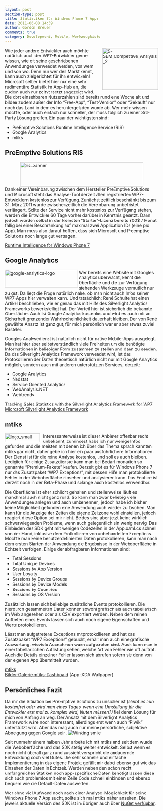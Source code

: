 ```yaml
---
layout: post
section-type: post
title: Statistiken für Windows Phone 7 Apps
date: 2011-06-08 14:59
author: Gordon Breuer
comments: true
category: Development, Mobile, Werkzeugkiste
---
```

<p><img style="background-image: none; margin: 0px 0px 0px 10px; padding-left: 0px; padding-right: 0px; display: inline; float: right; padding-top: 0px; border: 0px;" title="5-SEM_Competitive_Analysis_2" src="http://anheledirwp.blob.core.windows.net/wordpress/2011/06/5-SEM_Competitive_Analysis_2.jpg" border="0" alt="5-SEM_Competitive_Analysis_2" width="183" height="137" align="right" />Wie jeder andere Entwickler auch m&ouml;chte nat&uuml;rlich auch der WP7-Entwickler gerne wissen, wie oft seine geschriebenen Anwendungen verwendet werden, von wem und von wo. Denn nur wer den Markt kennt, kann auch zielgerichtet f&uuml;r ihn entwickeln! Microsoft selber bietet hier nur eine sehr rudiment&auml;re Statistik im App-Hub an, die zudem auch nur zeitversetzt angezeigt wird. Die dort einsehbaren Nutzerzahlen sind bereits rund eine Woche alt und bilden zudem au&szlig;er der Info &ldquo;Free-App&rdquo;, &ldquo;Test-Version&rdquo; oder &ldquo;Gekauft&rdquo; nur noch das Land in dem es heruntergeladen wurde ab. Wer mehr wissen m&ouml;chte, oder auch einfach nur schneller, der muss folglich zu einer 3rd-Party L&ouml;sung greifen. Ein paar der wichtigsten sind:</p>
<ul>
<li>PreEmptive Solutions Runtime Intelligence Service (RIS)</li>
<li>Google Analytics</li>
<li>mtiks</li>
</ul>
<h2>PreEmptive Solutions RIS</h2>
<p><img style="background-image: none; padding-left: 0px; padding-right: 0px; display: block; float: none; margin-left: auto; margin-right: auto; padding-top: 0px; border: 0px;" title="ris_banner" src="http://anheledirwp.blob.core.windows.net/wordpress/2011/06/ris_banner.jpg" border="0" alt="ris_banner" width="405" height="81" />Dank einer Vereinbarung zwischen dem Hersteller PreEmptive Solutions und Microsoft steht das Analyse-Tool derzeit allen registrierten WP7-Entwicklern kostenlos zur Verf&uuml;gung. Zun&auml;chst zeitlich beschr&auml;nkt bis zum 31. M&auml;rz 2011 wurde zwischenzeitlich die Vereinbarung unbefristet verl&auml;ngert. Sollte der Service nicht mehr kostenlos zur Verf&uuml;gung stehen, werden die Entwickler 60 Tage vorher dar&uuml;ber in Kenntnis gesetzt. Dann jedoch w&uuml;rden selbst in der kleinsten &ldquo;Starter&rdquo;-Lizenz bereits 300$ / Monat f&auml;llig bei einer Beschr&auml;nkung auf maximal zwei Application IDs (eine pro App). Man muss also darauf hoffen, dass sich Microsoft und Preemptive Solutions noch lange gut vertragen.</p>
<p><a href="http://www.preemptive.com/know-more/windows-phone-7">Runtime Intelligence for Windows Phone 7</a></p>
<h2>Google Analytics</h2>
<p><img style="background-image: none; padding-left: 0px; padding-right: 0px; display: inline; float: left; padding-top: 0px; border: 0px;" title="google-analytics-logo" src="http://anheledirwp.blob.core.windows.net/wordpress/2011/06/google-analytics-logo.png" border="0" alt="google-analytics-logo" width="240" height="58" align="left" />Wer bereits eine Website mit Googles Analytics &uuml;berwacht, kennt die Oberfl&auml;che und die zur Verf&uuml;gung stehenden Werkzeuge vermutlich nur zu gut. Da liegt die Frage nat&uuml;rlich nahe, ob man nicht auch Infos seiner WP7-Apps hier verwalten kann. Und tats&auml;chlich: Ren&eacute; Schulte hat einen Artikel beschrieben, wie er genau das mit Hilfe des Silverlight Analytics Frameworks bewerkstelligt hat. Der Vorteil hier ist sicherlich die bekannte Oberfl&auml;che. Auch ist Google Analytics kostenlos und wird es auch mit an Sicherheit grenzender Wahrhscheinlichkeit dauerhaft bleiben. Der von Ren&eacute; gew&auml;hlte Ansatz ist ganz gut, f&uuml;r mich pers&ouml;nlich war er aber etwas zuviel Bastelei.</p>
<p>Googles Analysedienst ist nat&uuml;rlich nicht f&uuml;r native Mobile-Apps ausgelegt. Man hat hier aber selbstverst&auml;ndlich viele Freiheiten um die ben&ouml;tigte Informationen in beliebiger Form zusammen zu stellen und dann zu senden. Da das Silverlight Analytics Framework verwendet wird, ist das Protokollieren der Daten theoretisch nat&uuml;rlich nicht nur mit Google Analytics m&ouml;glich, sondern auch mit anderen unterst&uuml;tzten Services, derzeit:</p>
<ul>
<li>Google Analytics</li>
<li>Nedstat</li>
<li>Service Oriented Analytics</li>
<li>WebAnalysis.NET</li>
<li>Webtrends</li>
</ul>
<p><a href="http://kodierer.blogspot.com/2010/11/tracking-sales-statistics-with.html">Tracking Sales Statistics with the Silverlight Analytics Framework for WP7</a> <br /><a href="http://msaf.codeplex.com/">Microsoft Silverlight Analytics Framework</a></p>
<h2>mtiks</h2>
<p><img style="background-image: none; margin: 0px 10px 0px 0px; padding-left: 0px; padding-right: 0px; display: inline; float: left; padding-top: 0px; border: 0px;" title="logo_small" src="http://anheledirwp.blob.core.windows.net/wordpress/2011/06/logo_small.png" border="0" alt="logo_small" width="115" height="29" align="left" />Interessanterweise ist dieser Anbieter offenbar recht unbekannt, zumindest habe ich nur wenige Infos gefunden und die meisten mit denen ich &uuml;ber das Thema sprach kannten mtiks gar nicht, daher gebe ich hier ein paar ausf&uuml;hrlichere Informationen. Der Dienst ist f&uuml;r die reine Analyse kostenlos, und soll es auch bleiben. Lediglich f&uuml;r einige Zusatzdienste kann man bei Bedarf monatlich so genannte &ldquo;Premium-Pakete&rdquo; kaufen. Derzeit gibt es f&uuml;r Windows Phone 7 nur das Zusatzpaket &ldquo;WP7 Exceptions&rdquo;, mit dessen Hilfe man protokollierte Fehler in der Weboberfl&auml;che einsehen und analysieren kann. Das Feature ist derzeit noch in der Beta-Phase und solange auch kostenlos verwendbar.</p>
<p>Die Oberfl&auml;che ist eher schlicht gehalten und stellenweise l&auml;uft es manchmal auch nicht ganz rund. So kann man zwar beliebig viele Anwendungen anlegen und auch umbenennen, jedoch habe ich bisher keine M&ouml;glichkeit gefunden eine Anwendung auch wieder zu l&ouml;schen. Man kann f&uuml;r die Anzeige der Zeiten die eigene Zeitzone wohl einstellen, jedoch reagiert diese Option bei mir nicht. Beides sind aber jetzt keine wirklich schwerwiegenden Probleme, wenn auch gelegentlich ein wenig nervig. Das Einbinden des SDK geht mit wenigen Codezeilen in der App.xaml.cs schnell von der Hand, inklusive dem Protkollieren von unbehandelten Exceptions. M&ouml;chte man keine benutzerdefinierten Daten protokollieren, kann man nach dem ersten Starten der Anwendung die Ergebnisse in der Weboberfl&auml;che in Echtzeit verfolgen. Einige der abfragbaren Informationen sind:</p>
<ul>
<li>Total Sessions</li>
<li>Total Unique Devices</li>
<li>Sessions by App Version</li>
<li>User Loyalty</li>
<li>Sessions by Device Groups</li>
<li>Sessions by Device Models</li>
<li>Sessions by Countries</li>
<li>Sessions by OS Version</li>
</ul>
<p>Zus&auml;tzlich lassen sich beliebige zus&auml;tzliche Events protokollieren. Die hierdurch gesammelten Daten k&ouml;nnen sowohl grafisch als auch tabellarisch im Web angesehen oder als CSV exportiert werden. Neben dem reinen Auftreten eines Events lassen sich auch noch eigene Eigenschaften und Werte protokollieren.</p>
<p>L&auml;sst man aufgetretene Exceptions mitprotokollieren und hat das Zusatzpaket &ldquo;WP7 Exceptions&rdquo; gebucht, erh&auml;lt man auch eine grafische Auswertung, wieviele Ausnahmen wann aufgetreten sind. Auch kann man in einer tabellarischen Auflistung sehen, welche Art von Fehler wie oft auftrat. Auch die Details einzelner Fehler lassen sich abrufen sofern sie denn von der eigenen App &uuml;bermittelt wurden.</p>
<p><a href="http://www.mtiks.com/">mtiks</a> <br /><a href="http://cid-05e2b49731ef1d07.photos.live.com/play.aspx/MTIKS%20Sample%20Pics?ref=1">Bilder-Galerie mtiks-Dashboard</a> (App: XDA Wallpaper)</p>
<h2>Pers&ouml;nliches Fazit</h2>
<p>Da mir die Situation bei PreEmptive Solutions zu unsicher ist (<em>bleibt es nun kostenfrei oder wird man eines Tages, wenn eine Umstellung f&uuml;r die Entwickler erst mal zu komplex wird, bluten m&uuml;ssen?)</em> fiel deren L&ouml;sung f&uuml;r mich von Anfang an weg. Der Ansatz mit dem Silverlight Analytics Framework w&auml;re noch interessant, allerdings erst wenn auch &ldquo;Piwik&rdquo; unterst&uuml;tzt wird. Aber das mag auch nur meine pers&ouml;nliche, subjektive Abneigung gegen Google sein. <img class="wlEmoticon wlEmoticon-winkingsmile" style="border-style: none;" src="http://anheledirwp.blob.core.windows.net/wordpress/2011/06/wlEmoticon-winkingsmile.png" alt="Winking smile" /></p>
<p>Seit nunmehr einem halben Jahr arbeite ich mit mtiks und seit dem wurde die Weboberfl&auml;che und das SDK stetig weiter entwickelt. Selbst wenn es noch nicht &uuml;berall ganz rund aussieht verspricht die andauernde Entwicklung doch viel Gutes. Die sehr schnelle und einfache Implementierung in das eigene Projekt gef&auml;llt mir dabei ebenso gut wie das Einsehen der Daten in Echtzeit. Werden neben den schon recht umfangreichen Statiken noch app-spezifische Daten ben&ouml;tigt lassen diese sich auch problemlos mit einer Zeile Code schnell einbinden und ebenso bequem wie die Default-Daten auswerten.</p>
<p>Wer ohne viel Aufwand noch nach einer Analyse-M&ouml;glichkeit f&uuml;r seine Windows Phone 7 App sucht, sollte sich mal mtiks n&auml;her ansehen. Die jeweils aktuelle Version des SDK ist im &uuml;brigen auch &uuml;ber <a href="http://nuget.org/List/Packages/mtiks">NuGet verf&uuml;gbar</a>.</p>
